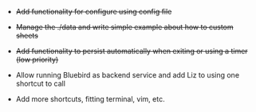 - ~~Add functionality for configure using config file~~
    
- ~~Manage the ./data and write simple example about how to custom sheets~~
    
- ~~Add functionality to persist automatically when exiting or using a timer (low priority)~~
    
- Allow running Bluebird as backend service and add Liz to using one shortcut to call
    
- Add more shortcuts, fitting terminal, vim, etc.